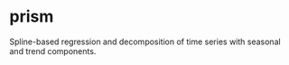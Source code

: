 # prism
Spline-based regression and decomposition of time series with seasonal and trend components.
